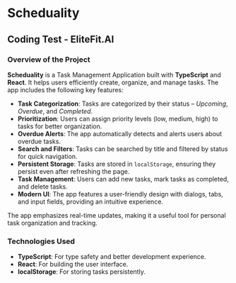 # Scheduality
## Coding Test - EliteFit.AI

### Overview of the Project

**Scheduality** is a Task Management Application built with **TypeScript** and **React**. It helps users efficiently create, organize, and manage tasks. The app includes the following key features:

- **Task Categorization**: Tasks are categorized by their status – *Upcoming*, *Overdue*, and *Completed*.
- **Prioritization**: Users can assign priority levels (low, medium, high) to tasks for better organization.
- **Overdue Alerts**: The app automatically detects and alerts users about overdue tasks.
- **Search and Filters**: Tasks can be searched by title and filtered by status for quick navigation.
- **Persistent Storage**: Tasks are stored in `localStorage`, ensuring they persist even after refreshing the page.
- **Task Management**: Users can add new tasks, mark tasks as completed, and delete tasks.
- **Modern UI**: The app features a user-friendly design with dialogs, tabs, and input fields, providing an intuitive experience.

The app emphasizes real-time updates, making it a useful tool for personal task organization and tracking.

### Technologies Used
- **TypeScript**: For type safety and better development experience.
- **React**: For building the user interface.
- **localStorage**: For storing tasks persistently.
